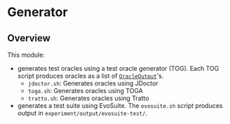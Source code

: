 # Generator

## Overview

This module:
 * generates test oracles using a test oracle generator (TOG).  Each TOG script produces oracles as a list of [`OracleOutput`](../src/main/java/OracleOutput.java)'s.
    - `jdoctor.sh`: Generates oracles using JDoctor
    - `toga.sh`: Generates oracles using TOGA
    - `tratto.sh`: Generates oracles using Tratto
 * generates a test suite using EvoSuite.  The `evosuite.sh` script produces output in `experiment/output/evosuite-test/`.
